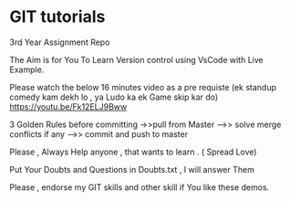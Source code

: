 # GIT tutorials
3rd Year Assignment Repo

The Aim is for You To Learn Version control using VsCode with Live Example.

Please watch the below 16 minutes video as a pre requiste  (ek standup comedy kam dekh lo , ya Ludo ka ek Game skip kar do)
https://youtu.be/Fk12ELJ9Bww

3 Golden Rules before committing
   ->>pull from Master 
   -->> solve merge conflicts if any
   -->> commit and push to master 

Please , Always Help anyone , that wants to learn . ( Spread Love)

Put Your Doubts and Questions in Doubts.txt ,  I will answer Them

Please , endorse my GIT skills and other skill if You like these demos.


